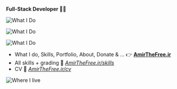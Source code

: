 **Full-Stack Developer 🧑‍💻**

![What I Do](https://skillicons.dev/icons?i=python,php,django,flask,express,wordpress)

![What I Do](https://skillicons.dev/icons?i=js,css,vue,nuxt,bootstrap,tailwind)

![What I Do](https://skillicons.dev/icons?i=postgres,mysql,redis,git,bash,regex)

- What I do, Skills, Portfolio, About, Donate & ... 👉
 **[AmirTheFree.ir](https://AmirTheFree.ir)**
- All skills + grading 🫴 _[AmirTheFree.ir/skills](https://AmirTheFree.ir/skills)_
- CV 🫴 _[AmirTheFree.ir/cv](https://AmirTheFree.ir/cv)_

![Where I live](https://skillicons.dev/icons?i=linux,arch,vim,obsidian,vscode,github)
